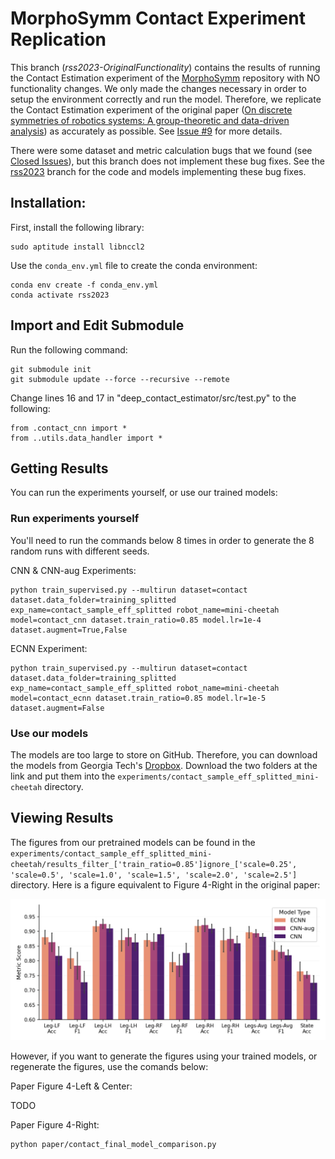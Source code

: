 # MorphoSymm Contact Experiment Replication

This branch (*rss2023-OriginalFunctionality*) contains the results of running the Contact Estimation experiment of the [MorphoSymm](https://github.com/Danfoa/MorphoSymm) repository with NO functionality changes. We only made the changes necessary in order to setup the environment correctly and run the model. Therefore, we replicate the Contact Estimation experiment  of the original paper ([On discrete symmetries of robotics systems: A group-theoretic and data-driven analysis](https://arxiv.org/abs/2302.10433)) as accurately as possible. See [Issue #9](https://github.com/Danfoa/MorphoSymm/issues/9) for more details.

There were some dataset and metric calculation bugs that we found (see [Closed Issues](https://github.com/lunarlab-gatech/MorphoSymm-Replication/issues?q=is%3Aissue+is%3Aclosed)), but this branch does not implement these bug fixes. See the [rss2023](https://github.com/lunarlab-gatech/MorphoSymm-Replication/tree/rss2023) branch for the code and models implementing these bug fixes.


## Installation:
First, install the following library:
```
sudo aptitude install libnccl2
```

Use the `conda_env.yml` file to create the conda environment:
```
conda env create -f conda_env.yml
conda activate rss2023
```

## Import and Edit Submodule
Run the following command:
```
git submodule init
git submodule update --force --recursive --remote
```

Change lines 16 and 17 in "deep_contact_estimator/src/test.py" to the following:
```
from .contact_cnn import *
from ..utils.data_handler import *
```

## Getting Results

You can run the experiments yourself, or use our trained models:

### Run experiments yourself
You'll need to run the commands below 8 times in order to generate the 8 random runs with different seeds.

CNN & CNN-aug Experiments:
```
python train_supervised.py --multirun dataset=contact dataset.data_folder=training_splitted exp_name=contact_sample_eff_splitted robot_name=mini-cheetah model=contact_cnn dataset.train_ratio=0.85 model.lr=1e-4 dataset.augment=True,False
```

ECNN Experiment:
```
python train_supervised.py --multirun dataset=contact dataset.data_folder=training_splitted exp_name=contact_sample_eff_splitted robot_name=mini-cheetah model=contact_ecnn dataset.train_ratio=0.85 model.lr=1e-5 dataset.augment=False
```

### Use our models

The models are too large to store on GitHub. Therefore, you can download the models from Georgia Tech's [Dropbox](https://www.dropbox.com/scl/fo/eforir6rwb1dtynszylf3/AP846M9XZlG672e22TLWquk?rlkey=c5m2y7lwg6onxgmxx82fp90yr&st=ehlsbzmp&dl=0). Download the two folders at the link and put them into the `experiments/contact_sample_eff_splitted_mini-cheetah` directory.

## Viewing Results

The figures from our pretrained models can be found in the `experiments/contact_sample_eff_splitted_mini-cheetah/results_filter_['train_ratio=0.85']ignore_['scale=0.25', 'scale=0.5', 'scale=1.0', 'scale=1.5', 'scale=2.0', 'scale=2.5']` directory. Here is a figure equivalent to Figure 4-Right in the original paper:

![Figure 4-Right Replicated](https://github.com/lunarlab-gatech/MorphoSymm-Replication/blob/rss2023-OriginalFunctionality/experiments/contact_sample_eff_splitted_mini-cheetah/results_filter_%5B'train_ratio=0.85'%5Dignore_%5B'scale=0.25',%20'scale=0.5',%20'scale=1.0',%20'scale=1.5',%20'scale=2.0',%20'scale=2.5'%5D/legs_contact_state_metrics.png?raw=true)

However, if you want to generate the figures using your trained models, or regenerate the figures, use the comands below:

Paper Figure 4-Left & Center:

TODO

Paper Figure 4-Right:
```
python paper/contact_final_model_comparison.py
```
